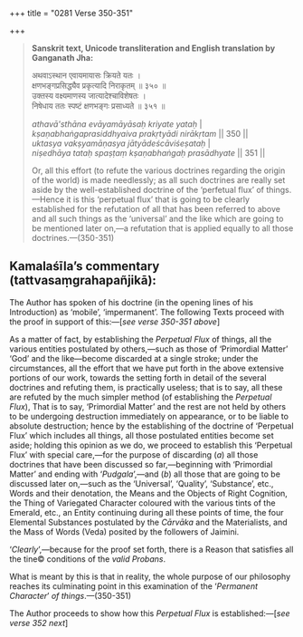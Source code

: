 +++
title = "0281 Verse 350-351"

+++
> **Sanskrit text, Unicode transliteration and English translation by Ganganath Jha:** 
>
> अथवाऽस्थान एवायमायासः क्रियते यतः ।  
> क्षणभङ्गप्रसिद्ध्यैव प्रकृत्यादि निराकृतम् ॥ ३५० ॥  
> उक्तस्य वक्ष्यमाणस्य जात्यादेश्चाविशेषतः ।  
> निषेधाय ततः स्पष्टं क्षणभङ्गः प्रसाध्यते ॥ ३५१ ॥ 
>
> *athavā'sthāna evāyamāyāsaḥ kriyate yataḥ* \|  
> *kṣaṇabhaṅgaprasiddhyaiva prakṛtyādi nirākṛtam* \|\| 350 \|\|  
> *uktasya vakṣyamāṇasya jātyādeścāviśeṣataḥ* \|  
> *niṣedhāya tataḥ spaṣṭaṃ kṣaṇabhaṅgaḥ prasādhyate* \|\| 351 \|\| 
>
> Or, all this effort (to refute the various doctrines regarding the origin of the world) is made needlessly; as all such doctrines are really set aside by the well-established doctrine of the ‘perfetual flux’ of things.—Hence it is this ‘perpetual flux’ that is going to be clearly established for the refutation of all that has been referred to above and all such things as the ‘universal’ and the like which are going to be mentioned later on,—a refutation that is applied equally to all those doctrines.—(350-351)



## Kamalaśīla’s commentary (tattvasaṃgrahapañjikā):

The Author has spoken of his doctrine (in the opening lines of his Introduction) as ‘mobile’, ‘impermanent’. The following Texts proceed with the proof in support of this:—[*see verse 350-351 above*]

As a matter of fact, by establishing the *Perpetual Flux* of things, all the various entities postulated by others,—such as those of ‘Primordial Matter’ ‘God’ and the like—become discarded at a single stroke; under the circumstances, all the effort that we have put forth in the above extensive portions of our work, towards the setting forth in detail of the several doctrines and refuting them, is practically useless; that is to say, all these are refuted by the much simpler method (of establishing the *Perpetual Flux*), That is to say, ‘Primordial Matter’ and the rest are not held by others to be undergoing destruction immediately on appearance, or to be liable to absolute destruction; hence by the establishing of the doctrine of ‘Perpetual Flux’ which includes all things, all those postulated entities become set aside; holding this opinion as we do, we proceed to establish this ‘Perpetual Flux’ with special care,—for the purpose of discarding (*a*) all those doctrines that have been discussed so far,—beginning with ‘Primordial Matter’ and ending with ‘*Pudgala*’,—and (*b*) all those that are going to be discussed later on,—such as the ‘Universal’, ‘Quality’, ‘Substance’, etc., Words and their denotation, the Means and the Objects of Right Cognition, the Thing of Variegated Character coloured with the various tints of the Emerald, etc., an Entity continuing during all these points of time, the four Elemental Substances postulated by the *Cārvāka* and the Materialists, and the Mass of Words (Veda) posited by the followers of Jaimini.

‘*Clearly*’,—because for the proof set forth, there is a Reason that satisfies all the tine© conditions of the *valid Probans*.

What is meant by this is that in reality, the whole purpose of our philosophy reaches its culminating point in this examination of the ‘*Permanent Character*’ *of things*.—(350-351)

The Author proceeds to show how this *Perpetual Flux* is established:—[*see verse 352 next*]


